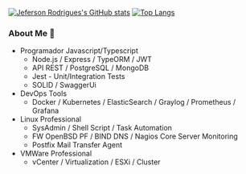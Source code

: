 [![Jeferson Rodrigues's GitHub stats](https://github-readme-stats.vercel.app/api?username=jefersonrdss&hide=prs&show_icons=true&theme=tokyonight)](https://github.com/jefersonrdss/github-readme-stats)
[![Top Langs](https://github-readme-stats.vercel.app/api/top-langs/?username=jefersonrdss&layout=compact&theme=tokyonight)](https://github.com/jefersonrdss/github-readme-stats)

### About Me 👋
- Programador Javascript/Typescript
  - Node.js / Express / TypeORM / JWT
  - API REST / PostgreSQL / MongoDB
  - Jest - Unit/Integration Tests
  - SOLID / SwaggerUi
- DevOps Tools
  - Docker / Kubernetes / ElasticSearch / Graylog / Prometheus / Grafana  
- Linux Professional
  - SysAdmin / Shell Script / Task Automation
  - FW OpenBSD PF / BIND DNS / Nagios Core Server Monitoring
  - Postfix Mail Transfer Agent
- VMWare Professional
  - vCenter / Virtualization / ESXi / Cluster
